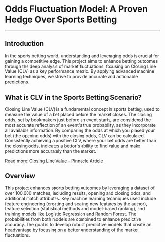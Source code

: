 # Odds Fluctuation Model: A Proven Hedge Over Sports Betting
---
## Introduction
In the sports betting world, understanding and leveraging odds is crucial for gaining a competitive edge. This project aims to enhance betting outcomes through the deep analysis of market fluctuations, focusing on Closing Line Value (CLV) as a key performance metric. By applying advanced machine learning techniques, we strive to provide accurate and actionable predictions.

## What is CLV in the Sports Betting Scenario?
Closing Line Value (CLV) is a fundamental concept in sports betting, used to measure the value of a bet placed before the market closes. The closing odds, set by bookmakers just before an event starts, are considered the most accurate reflection of an event's true probability, as they incorporate all available information. By comparing the odds at which you placed your bet (the opening odds) with the closing odds, CLV can be calculated. Consistently achieving a positive CLV, where your bet odds are better than the closing odds, indicates a bettor's ability to find value and make predictions more accurately than the market.

Read more:
[Closing Line Value - Pinnacle Article](https://www.pinnacle.com/betting-resources/en/betting-strategy/using-the-closing-line-to-test-your-skill-in-betting/7e6jwjm5ykejuwkq)

## Overview
This project enhances sports betting outcomes by leveraging a dataset of over 100,000 matches, including results, opening and closing odds, and additional match attributes. Key machine learning techniques used include feature engineering (creating and scaling new features by the author), feature selection (statistical methods and model-based ranking), and training models like Logistic Regression and Random Forest. The probabilities from both models are combined to enhance predictive accuracy. The goal is to develop robust predictive models that create an headvantage by focusing on a better understanding of the market fluctuations.

